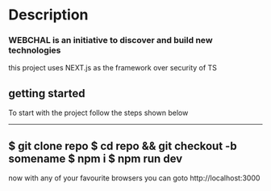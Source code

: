 # Description

### WEBCHAL is an initiative to discover and build new technologies
this project uses NEXT.js as the framework over security of TS

## getting started
To start with the project follow the steps shown below


----
$ git clone repo
$ cd repo && git checkout -b somename
$ npm i 
$ npm run dev 
----

now with any of your favourite browsers you can goto http://localhost:3000